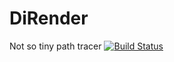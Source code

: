 # DiRender
Not so tiny path tracer
[![Build Status](https://travis-ci.org/BlurryLight/DiRender.svg?branch=master)](https://travis-ci.org/BlurryLight/DiRender)
